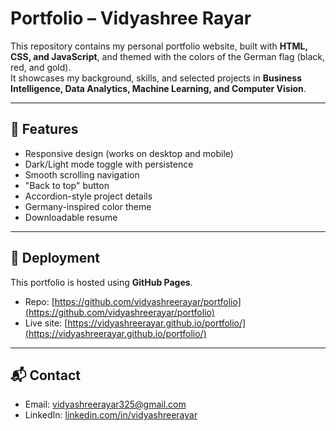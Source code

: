# Portfolio – Vidyashree Rayar

This repository contains my personal portfolio website, built with **HTML, CSS, and JavaScript**, and themed with the colors of the German flag (black, red, and gold).  
It showcases my background, skills, and selected projects in **Business Intelligence, Data Analytics, Machine Learning, and Computer Vision**.

---

## 🔑 Features
- Responsive design (works on desktop and mobile)
- Dark/Light mode toggle with persistence
- Smooth scrolling navigation
- "Back to top" button
- Accordion-style project details
- Germany-inspired color theme
- Downloadable resume

---

## 🚀 Deployment
This portfolio is hosted using **GitHub Pages**.

- Repo: [https://github.com/vidyashreerayar/portfolio](https://github.com/vidyashreerayar/portfolio)  
- Live site: [https://vidyashreerayar.github.io/portfolio/](https://vidyashreerayar.github.io/portfolio/)

---

## 📬 Contact
- Email: [vidyashreerayar325@gmail.com](mailto:vidyashreerayar325@gmail.com)  
- LinkedIn: [linkedin.com/in/vidyashreerayar](https://linkedin.com/in/vidyashreerayar)  
